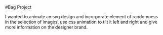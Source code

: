 #Bag Project

I wanted to animate an svg design and incorporate element of randomness
in the selection of images, use css animation to tilt it left and right
and give more information on the designer brand.